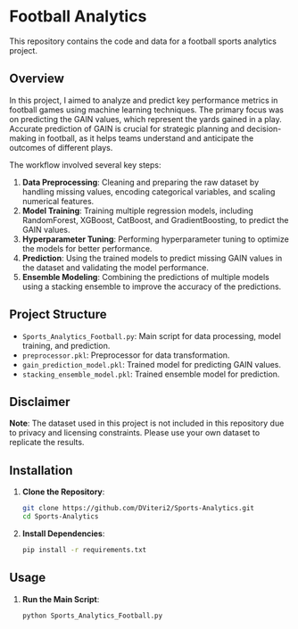 
# Football Analytics

This repository contains the code and data for a football sports analytics project.

## Overview

In this project, I aimed to analyze and predict key performance metrics in football games using machine learning techniques. The primary focus was on predicting the GAIN values, which represent the yards gained in a play. Accurate prediction of GAIN is crucial for strategic planning and decision-making in football, as it helps teams understand and anticipate the outcomes of different plays.

The workflow involved several key steps:

1. **Data Preprocessing**: Cleaning and preparing the raw dataset by handling missing values, encoding categorical variables, and scaling numerical features.
2. **Model Training**: Training multiple regression models, including RandomForest, XGBoost, CatBoost, and GradientBoosting, to predict the GAIN values.
3. **Hyperparameter Tuning**: Performing hyperparameter tuning to optimize the models for better performance.
4. **Prediction**: Using the trained models to predict missing GAIN values in the dataset and validating the model performance.
5. **Ensemble Modeling**: Combining the predictions of multiple models using a stacking ensemble to improve the accuracy of the predictions.

## Project Structure

- `Sports_Analytics_Football.py`: Main script for data processing, model training, and prediction.
- `preprocessor.pkl`: Preprocessor for data transformation.
- `gain_prediction_model.pkl`: Trained model for predicting GAIN values.
- `stacking_ensemble_model.pkl`: Trained ensemble model for prediction.

## Disclaimer

**Note**: The dataset used in this project is not included in this repository due to privacy and licensing constraints. Please use your own dataset to replicate the results.

## Installation

1. **Clone the Repository**:
   ```sh
   git clone https://github.com/DViteri2/Sports-Analytics.git
   cd Sports-Analytics
   ```

2. **Install Dependencies**:
   ```sh
   pip install -r requirements.txt
   ```

## Usage

1. **Run the Main Script**:
   ```sh
   python Sports_Analytics_Football.py
   ```
